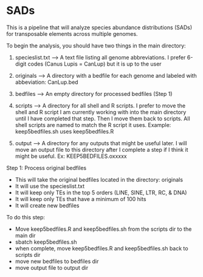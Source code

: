 # SADs

This is a pipeline that will analyze species abundance distributions (SADs) for transposable elements across multiple genomes.  

To begin the analysis, you should have two things in the main directory: 

1. specieslist.txt --> A text file listing all genome abbreviations.  I prefer 6-digit codes (Canus Lupis = CanLup) but it is up to the user

2. originals --> A directory with a bedfile for each genome and labeled with abbeviation: CanLup.bed

3. bedfiles --> An empty directory for processed bedfiles (Step 1)

4. scripts --> A directory for all shell and R scripts.  I prefer to move the shell and R script I am currently working with into the main directory
until I have completed that step.  Then I move them back to scripts.  All shell scripts are named to match the R script it uses. 
Example: keep5bedfiles.sh uses keep5bedfiles.R

5. output --> A directory for any outputs that might be useful later.  I will move an output file to this directory after I complete a step if I think
it might be useful.  Ex: KEEP5BEDFILES.oxxxxx


Step 1: Process original bedfiles
- This will take the original bedfiles located in the directory: originals
- It will use the specieslist.txt
- It will keep only TEs in the top 5 orders (LINE, SINE, LTR, RC, & DNA)
- It will keep only TEs that have a minimum of 100 hits
- It will create new bedfiles

To do this step: 
- Move keep5bedfiles.R and keep5bedfiles.sh from the scripts dir to the main dir
- sbatch keep5bedfiles.sh
- when complete, move keep5bedfiles.R and keep5bedfiles.sh back to scripts dir
- move new bedfiles to bedfiles dir
- move output file to output dir
